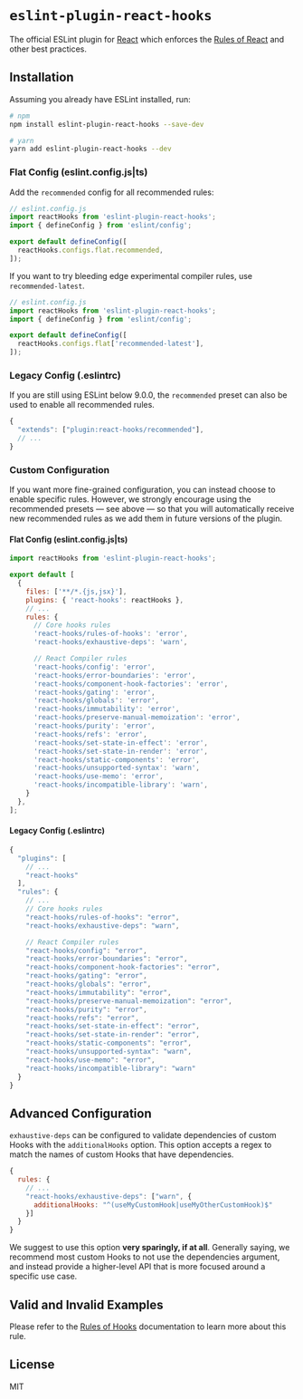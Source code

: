 # `eslint-plugin-react-hooks`

The official ESLint plugin for [React](https://react.dev) which enforces the [Rules of React](https://react.dev/reference/eslint-plugin-react-hooks) and other best practices.

## Installation

Assuming you already have ESLint installed, run:

```sh
# npm
npm install eslint-plugin-react-hooks --save-dev

# yarn
yarn add eslint-plugin-react-hooks --dev
```

### Flat Config (eslint.config.js|ts)

Add the `recommended` config for all recommended rules:

```js
// eslint.config.js
import reactHooks from 'eslint-plugin-react-hooks';
import { defineConfig } from 'eslint/config';

export default defineConfig([
  reactHooks.configs.flat.recommended,
]);
```

If you want to try bleeding edge experimental compiler rules, use `recommended-latest`.

```js
// eslint.config.js
import reactHooks from 'eslint-plugin-react-hooks';
import { defineConfig } from 'eslint/config';

export default defineConfig([
  reactHooks.configs.flat['recommended-latest'],
]);
```

### Legacy Config (.eslintrc)

If you are still using ESLint below 9.0.0, the `recommended` preset can also be used to enable all recommended rules.

```js
{
  "extends": ["plugin:react-hooks/recommended"],
  // ...
}

```

### Custom Configuration

If you want more fine-grained configuration, you can instead choose to enable specific rules. However, we strongly encourage using the recommended presets — see above — so that you will automatically receive new recommended rules as we add them in future versions of the plugin.

#### Flat Config (eslint.config.js|ts)

```js
import reactHooks from 'eslint-plugin-react-hooks';

export default [
  {
    files: ['**/*.{js,jsx}'],
    plugins: { 'react-hooks': reactHooks },
    // ...
    rules: {
      // Core hooks rules
      'react-hooks/rules-of-hooks': 'error',
      'react-hooks/exhaustive-deps': 'warn',

      // React Compiler rules
      'react-hooks/config': 'error',
      'react-hooks/error-boundaries': 'error',
      'react-hooks/component-hook-factories': 'error',
      'react-hooks/gating': 'error',
      'react-hooks/globals': 'error',
      'react-hooks/immutability': 'error',
      'react-hooks/preserve-manual-memoization': 'error',
      'react-hooks/purity': 'error',
      'react-hooks/refs': 'error',
      'react-hooks/set-state-in-effect': 'error',
      'react-hooks/set-state-in-render': 'error',
      'react-hooks/static-components': 'error',
      'react-hooks/unsupported-syntax': 'warn',
      'react-hooks/use-memo': 'error',
      'react-hooks/incompatible-library': 'warn',
    }
  },
];
```

#### Legacy Config (.eslintrc)
```js
{
  "plugins": [
    // ...
    "react-hooks"
  ],
  "rules": {
    // ...
    // Core hooks rules
    "react-hooks/rules-of-hooks": "error",
    "react-hooks/exhaustive-deps": "warn",

    // React Compiler rules
    "react-hooks/config": "error",
    "react-hooks/error-boundaries": "error",
    "react-hooks/component-hook-factories": "error",
    "react-hooks/gating": "error",
    "react-hooks/globals": "error",
    "react-hooks/immutability": "error",
    "react-hooks/preserve-manual-memoization": "error",
    "react-hooks/purity": "error",
    "react-hooks/refs": "error",
    "react-hooks/set-state-in-effect": "error",
    "react-hooks/set-state-in-render": "error",
    "react-hooks/static-components": "error",
    "react-hooks/unsupported-syntax": "warn",
    "react-hooks/use-memo": "error",
    "react-hooks/incompatible-library": "warn"
  }
}
```

## Advanced Configuration

`exhaustive-deps` can be configured to validate dependencies of custom Hooks with the `additionalHooks` option.
This option accepts a regex to match the names of custom Hooks that have dependencies.

```js
{
  rules: {
    // ...
    "react-hooks/exhaustive-deps": ["warn", {
      additionalHooks: "^(useMyCustomHook|useMyOtherCustomHook)$"
    }]
  }
}
```

We suggest to use this option **very sparingly, if at all**. Generally saying, we recommend most custom Hooks to not use the dependencies argument, and instead provide a higher-level API that is more focused around a specific use case.

## Valid and Invalid Examples

Please refer to the [Rules of Hooks](https://react.dev/reference/rules/rules-of-hooks) documentation to learn more about this rule.

## License

MIT
